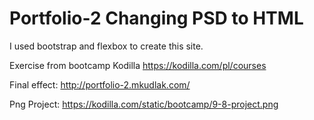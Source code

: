 # Portfolio-2  Changing PSD to HTML

I used bootstrap and flexbox to create this site.

Exercise from bootcamp Kodilla https://kodilla.com/pl/courses

Final effect: http://portfolio-2.mkudlak.com/

Png Project: https://kodilla.com/static/bootcamp/9-8-project.png
